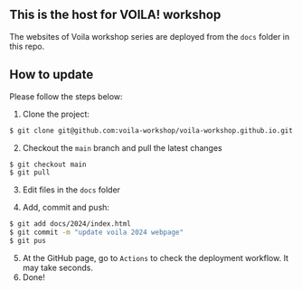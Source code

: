 ## This is the host for VOILA! workshop  

The websites of Voila workshop series are deployed from the `docs` folder in this repo.

## How to update

Please follow the steps below:

1. Clone the project:
```bash
$ git clone git@github.com:voila-workshop/voila-workshop.github.io.git
```

2. Checkout the `main` branch and pull the latest changes
```bash
$ git checkout main
$ git pull
```
3. Edit files in the `docs` folder

4. Add, commit and push:
```bash
$ git add docs/2024/index.html
$ git commit -m "update voila 2024 webpage"
$ git pus
```

5. At the GitHub page, go to `Actions` to check the deployment workflow. It may take seconds.
6. Done!
